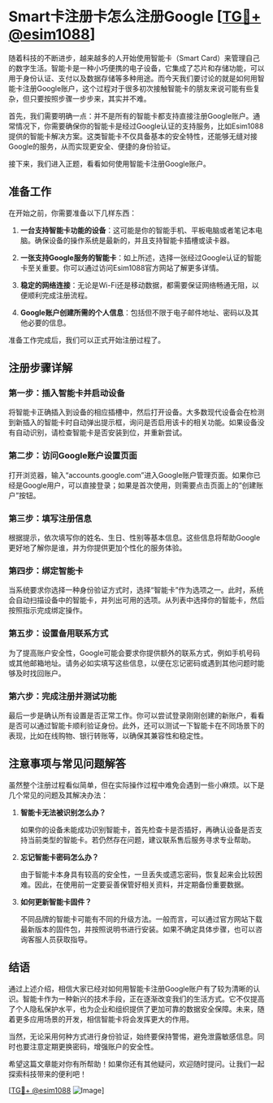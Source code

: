# Smart卡注册卡怎么注册Google [[TG💪+ @esim1088](https://t.me/s/esim1088)]

随着科技的不断进步，越来越多的人开始使用智能卡（Smart Card）来管理自己的数字生活。智能卡是一种小巧便携的电子设备，它集成了芯片和存储功能，可以用于身份认证、支付以及数据存储等多种用途。而今天我们要讨论的就是如何用智能卡注册Google账户，这个过程对于很多初次接触智能卡的朋友来说可能有些复杂，但只要按照步骤一步步来，其实并不难。

首先，我们需要明确一点：并不是所有的智能卡都支持直接注册Google账户。通常情况下，你需要确保你的智能卡是经过Google认证的支持服务，比如Esim1088提供的智能卡解决方案。这类智能卡不仅具备基本的安全特性，还能够无缝对接Google的服务，从而实现更安全、便捷的身份验证。

接下来，我们进入正题，看看如何使用智能卡注册Google账户。

## 准备工作

在开始之前，你需要准备以下几样东西：

1. **一台支持智能卡功能的设备**：这可能是你的智能手机、平板电脑或者笔记本电脑。确保设备的操作系统是最新的，并且支持智能卡插槽或读卡器。
   
2. **一张支持Google服务的智能卡**：如上所述，选择一张经过Google认证的智能卡至关重要。你可以通过访问Esim1088官方网站了解更多详情。

3. **稳定的网络连接**：无论是Wi-Fi还是移动数据，都需要保证网络畅通无阻，以便顺利完成注册流程。

4. **Google账户创建所需的个人信息**：包括但不限于电子邮件地址、密码以及其他必要的信息。

准备工作完成后，我们可以正式开始注册过程了。

## 注册步骤详解

### 第一步：插入智能卡并启动设备

将智能卡正确插入到设备的相应插槽中，然后打开设备。大多数现代设备会在检测到新插入的智能卡时自动弹出提示框，询问是否启用该卡的相关功能。如果设备没有自动识别，请检查智能卡是否安装到位，并重新尝试。

### 第二步：访问Google账户设置页面

打开浏览器，输入“accounts.google.com”进入Google账户管理页面。如果你已经是Google用户，可以直接登录；如果是首次使用，则需要点击页面上的“创建账户”按钮。

### 第三步：填写注册信息

根据提示，依次填写你的姓名、生日、性别等基本信息。这些信息将帮助Google更好地了解你是谁，并为你提供更加个性化的服务体验。

### 第四步：绑定智能卡

当系统要求你选择一种身份验证方式时，选择“智能卡”作为选项之一。此时，系统会自动扫描设备中的智能卡，并列出可用的选项。从列表中选择你的智能卡，然后按照指示完成绑定操作。

### 第五步：设置备用联系方式

为了提高账户安全性，Google可能会要求你提供额外的联系方式，例如手机号码或其他邮箱地址。请务必如实填写这些信息，以便在忘记密码或遇到其他问题时能够及时找回账户。

### 第六步：完成注册并测试功能

最后一步是确认所有设置是否正常工作。你可以尝试登录刚刚创建的新账户，看看是否可以通过智能卡顺利验证身份。此外，还可以测试一下智能卡在不同场景下的表现，比如在线购物、银行转账等，以确保其兼容性和稳定性。

## 注意事项与常见问题解答

虽然整个注册过程看似简单，但在实际操作过程中难免会遇到一些小麻烦。以下是几个常见的问题及其解决办法：

1. **智能卡无法被识别怎么办？**

   如果你的设备未能成功识别智能卡，首先检查卡是否插好，再确认设备是否支持当前类型的智能卡。若仍然存在问题，建议联系售后服务寻求专业帮助。

2. **忘记智能卡密码怎么办？**

   由于智能卡本身具有较高的安全性，一旦丢失或遗忘密码，恢复起来会比较困难。因此，在使用前一定要妥善保管好相关资料，并定期备份重要数据。

3. **如何更新智能卡固件？**

   不同品牌的智能卡可能有不同的升级方法。一般而言，可以通过官方网站下载最新版本的固件包，并按照说明书进行安装。如果不确定具体步骤，也可以咨询客服人员获取指导。

## 结语

通过上述介绍，相信大家已经对如何用智能卡注册Google账户有了较为清晰的认识。智能卡作为一种新兴的技术手段，正在逐渐改变我们的生活方式。它不仅提高了个人隐私保护水平，也为企业和组织提供了更加可靠的数据安全保障。未来，随着更多应用场景的开发，相信智能卡将会发挥更大的作用。

当然，无论采用何种方式进行身份验证，始终要保持警惕，避免泄露敏感信息。同时也要注意定期更换密码，增强账户的安全性。

希望这篇文章能对你有所帮助！如果你还有其他疑问，欢迎随时提问。让我们一起探索科技带来的便利吧！

[[TG💪+ @esim1088](https://t.me/s/esim1088) ![Image](https://i.postimg.cc/4NQfJmqS/Snipaste-2025-05-13-00-14-12.png)]